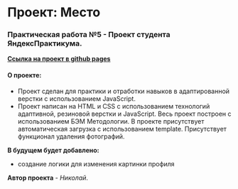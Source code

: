 # Проект: Место
### Практическая работа №5 - Проект студента ЯндексПрактикума.

**[Ссылка на проект в github pages](https://nickolausss.github.io/mesto/)**

#### О проекте:
* Проект сделан для практики и отработки навыков в адаптированной верстки с использованием JavaScript.
* Проект написан на HTML и CSS с использованием технологий адаптивной, резиновой верстки и JavaScript. Весь проект построен с использованием БЭМ Методологии. В проекте присутствует автоматическая загрузка с использованием template. Присутствует функционал удаления фотографий.

**В будущем будет добавлено:**
- создание логики для изменения картинки профиля

 **Автор проекта** - *Николай*.